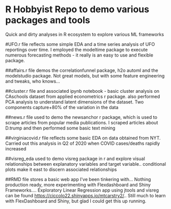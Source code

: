# R Hobbyist Repo to demo various packages and tools
Quick and dirty analyses in R ecosystem to explore various ML frameworks

#UFO.r file reflects some simple EDA and a time series analysis of UFO reportings over time. I employed the modeltime package to execute numerous forecasting methods - it really is an easy to use and flexible package.

##affairs.r file demos the correlationfunnel package, h2o automl and the modelstudio package. Not great models, but with some feature engineering and tweaks, who knows...

##cluster.r file and associated ipynb notebook - basic cluster analysis on CAschools dataset from applied econometrics r package. also performed PCA analysis to understand latent dimensions of the dataset. Two components capture+80% of the variation in the data

##news.r file used to demo the newsanchor r package, which is used to scrape articles from popular media publications. I scraped  articles about D.trump and then performed some basic text mining

##virginiacovid.r file reflects some basic EDA on data obtained from NYT. Carried out this analysis in Q2 of 2020 when COVID cases/deaths rapidly increased

##visreg_eda used to demo visreg package in r and explore visual relationships between explanatory variables and target variable.. conditional plots make it east to discern associated relationships

##RMD file stores a basic web app I've been tinkering with... Nothing production ready, more experimenting with Flexdashboard and Shiny Frameworks.... Exploratory Linear Regression app using jtools and visreg can be found  https://ciccolo22.shinyapps.io/mtcarstry2/.. Still much to learn with FlexDashboard and Shiny, but glad I could get this up running.
 
